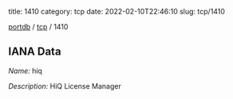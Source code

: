 title: 1410
category: tcp
date: 2022-02-10T22:46:10
slug: tcp/1410

[portdb](/) / [tcp](/category/tcp.html) / 1410


## IANA Data

_Name:_ hiq

_Description:_ HiQ License Manager

